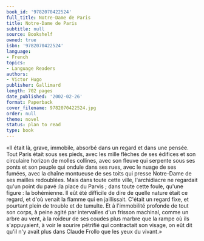 ```yaml
---
book_id: '9782070422524'
full_title: Notre-Dame de Paris
title: Notre-Dame de Paris
subtitle: null
source: Bookshelf
owned: true
isbn: '9782070422524'
language:
- French
topics:
- Language Readers
authors:
- Victor Hugo
publisher: Gallimard
length: 702 pages
date_published: '2002-02-26'
format: Paperback
cover_filename: 9782070422524.jpg
order: null
theme: novel
status: plan to read
type: book
---
```

«Il était là, grave, immobile, absorbé dans un regard et dans une pensée. Tout Paris était sous ses pieds, avec les mille flèches de ses édifices et son circulaire horizon de molles collines, avec son fleuve qui serpente sous ses ponts et son peuple qui ondule dans ses rues, avec le nuage de ses fumées, avec la chaîne montueuse de ses toits qui presse Notre-Dame de ses mailles redoublées. Mais dans toute cette ville, l'archidiacre ne regardait qu'un point du pavé :la place du Parvis ; dans toute cette foule, qu'une figure : la bohémienne.
Il eût été difficile de dire de quelle nature était ce regard, et d'où venait la flamme qui en jaillissait. C'était un regard fixe, et pourtant plein de trouble et de tumulte. Et à l'immobilité profonde de tout son corps, à peine agité par intervalles d'un frisson machinal, comme un arbre au vent, à la roideur de ses coudes plus marbre que la rampe où ils s'appuyaient, à voir le sourire pétrifié qui contractait son visage, on eût dit qu'il n'y avait plus dans Claude Frollo que les yeux du vivant.»
